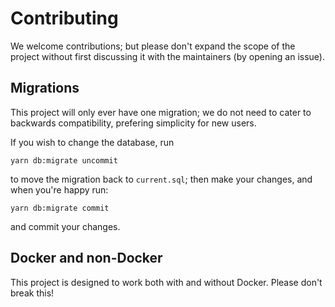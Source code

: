 # Contributing

We welcome contributions; but please don't expand the scope of the project
without first discussing it with the maintainers (by opening an issue).

## Migrations

This project will only ever have one migration; we do not need to cater to
backwards compatibility, prefering simplicity for new users.

If you wish to change the database, run

```
yarn db:migrate uncommit
```

to move the migration back to `current.sql`; then make your changes, and when you're happy run:

```
yarn db:migrate commit
```

and commit your changes.

## Docker and non-Docker

This project is designed to work both with and without Docker. Please don't
break this!
